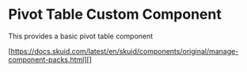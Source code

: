 # Pivot Table Custom Component

This provides a basic pivot table component

[https://docs.skuid.com/latest/en/skuid/components/original/manage-component-packs.html][]
